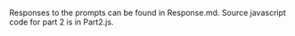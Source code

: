 Responses to the prompts can be found in Response.md. Source javascript code for part 2 is in Part2.js.